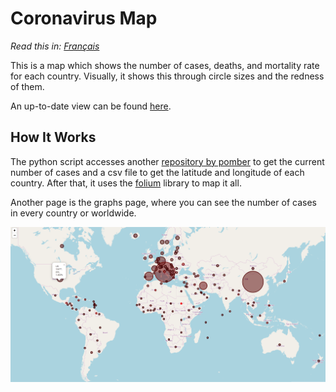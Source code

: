 # Coronavirus Map

*Read this in: [Français](README.fr.md)*

This is a map which shows the number of cases, deaths, and mortality rate for each country. Visually, it shows this through circle sizes and the redness of them.

An up-to-date view can be found [here](https://coronavirus-map-with-circles.herokuapp.com/).

## How It Works

The python script accesses another [repository by pomber](https://github.com/pomber/covid19) to get the current number of cases and a csv file to get the latitude and longitude of each country. After that, it uses the [folium](https://python-visualization.github.io/folium/) library to map it all.

Another page is the graphs page, where you can see the number of cases in every country or worldwide.

![A screenshot of the Maps page](img/showcase.PNG)
